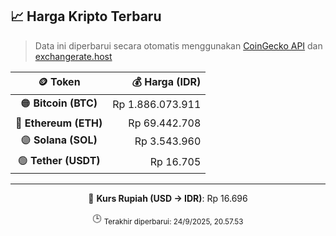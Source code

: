 

<!-- HARGA_KRIPTO -->
## 📈 Harga Kripto Terbaru

> Data ini diperbarui secara otomatis menggunakan [CoinGecko API](https://www.coingecko.com/) dan [exchangerate.host](https://exchangerate.host/)

<div align="center">

| 🪙 Token | 💰 Harga (IDR) |
|:------:|---------------:|
| 🟠 **Bitcoin (BTC)**   | Rp 1.886.073.911 |
| 🔵 **Ethereum (ETH)**  | Rp 69.442.708 |
| 🟣 **Solana (SOL)**    | Rp 3.543.960 |
| 🟢 **Tether (USDT)**   | Rp 16.705 |

---

💱 **Kurs Rupiah (USD → IDR)**: Rp 16.696

🕒 <sub>Terakhir diperbarui: 24/9/2025, 20.57.53</sub>

</div>
<!-- /HARGA_KRIPTO -->